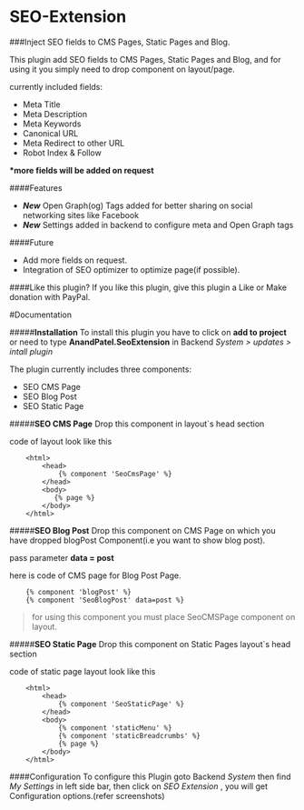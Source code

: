 SEO-Extension
=============

###Inject SEO fields to CMS Pages, Static Pages and Blog.

This plugin add SEO fields to CMS Pages, Static Pages and Blog, and for using it you simply need to drop component on layout/page.

currently included fields:
* Meta Title
* Meta Description
* Meta Keywords
* Canonical URL
* Meta Redirect to other URL
* Robot Index & Follow

__*more fields will be added on request__

####Features
* *__New__* Open Graph(og) Tags added for better sharing on social networking sites like Facebook
* *__New__* Settings added in backend to configure meta and Open Graph tags


####Future
* Add more fields on request.
* Integration of SEO optimizer to optimize page(if possible).

####Like this plugin?
If you like this plugin, give this plugin a Like or Make donation with PayPal.


#Documentation

#####**Installation**
To install this plugin you have to click on __add to project__ or need to type __AnandPatel.SeoExtension__ in Backend *System > updates > intall plugin*


The plugin currently includes three components:
* SEO CMS Page
* SEO Blog Post
* SEO Static Page

#####**SEO CMS Page**
Drop this component in layout`s head section

code of layout look like this

``````````````````
    <html>
        <head>
            {% component 'SeoCmsPage' %}
        </head>
        <body>
           {% page %}
        </body>
    </html>
``````````````````


#####**SEO Blog Post**
Drop this component on CMS Page on which you have dropped blogPost Component(i.e you want to show blog post).

pass parameter __data = post__

here is code of CMS page for Blog Post Page.

``````````````````
    {% component 'blogPost' %}
    {% component 'SeoBlogPost' data=post %}
``````````````````

> for using this component you must place SeoCMSPage component on layout.

#####**SEO Static Page**
Drop this component on Static Pages layout`s head section

code of static page layout look like this

``````````````````
    <html>
        <head>
            {% component 'SeoStaticPage' %}
        </head>
        <body>
            {% component 'staticMenu' %}
            {% component 'staticBreadcrumbs' %}
            {% page %}
        </body>
    </html>
``````````````````

####Configuration
To configure this Plugin goto Backend *System* then find *My Settings* in left side bar, then click on *SEO Extension* , you will get Configuration options.(refer screenshots)